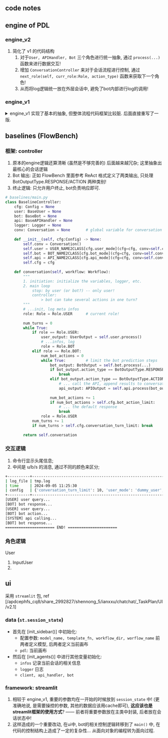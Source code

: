 ## code notes


## engine of PDL

### engine_v2

1. 简化了 v1 的代码结构
    1. 对于`User, APIHandler, Bot` 三个角色进行统一抽象, 通过 `process(...)` 函数来进行数据交互!
    2. 增加 `ConversationController` 来对于会话流程进行控制, 通过 `next_role(self, curr_role:Role, action_type)` 函数来获取下一个角色! 
    3. 从而将log逻辑统一放在外层会话中, 避免了bot内部进行log的调用! 


### engine_v1
<details>
<summary>engine_v1 实现了基本的抽象, 但整体流程代码框架比较脏. 后面直接重写了一版. </summary>

1. 从角色定义的角度, 定义了 `User, APIHandler, Bot` 三个角色, 分别以一定的数据需求来进行交互;
    1. 不同于 @ian 的面向过程的prompt处理 (见 ui 部分), 将整体控制逻辑整合在bot的处理流程中 —— 这样就需要将 logger, api_handler 放在bot类内部; 另外注意还有外部控制逻辑, 外部的conversation控制流程和bot内部的调用逻辑都需要进行log. 
2. 在数据层面, 定义 `Role, Message, Conversation`; 会话记录在交互过程中得以维护;
3. 具体来说, 
    1. APIHandler 根据需求实现了不同的版本; 
4. 关于日志系统, 简单将重要信息和LLM调用的详细信息分为两部分进行存储! 

```python
# see [engine_v1/datamodel]
class BaseUser:
    def generate(self, conversation:Conversation) -> Message:
        """ 根据当前的会话进度, 生成下一轮query """
class BaseAPIHandler:
    def process_query(self, conversation:Conversation, api_name: str, api_params: Dict) -> str:
        """ 给定上下文和当前的API请求, 返回API的响应 """
class BaseBot:
    api_handler: BaseAPIHandler = None      # 用于处理API请求
    def process(self, conversation:Conversation) -> str:
        """ 处理当前轮query """
```
</details>

## baselines (FlowBench)

### 框架: controller
1. 原本的engine逻辑还算清晰 (虽然是不够完善的) 后面越来越冗杂; 这里抽象出最核心的会话逻辑
2. Bot 输出: 正如 FlowBench 里面参考 ReAct 格式定义了两类输出, 只处理 BotOutputType.RESPONSE/ACTION 两种类别! 
3. 终止逻辑: 只允许用户终止, bot负责响应即可. 

```python
# baselines/main.py
class BaselineController:
    cfg: Config = None
    user: BaseUser = None
    bot: BaseBot = None
    api: BaseAPIHandler = None
    logger: Logger = None
    conv: Conversation = None       # global variable for conversation
    
    def __init__(self, cfg:Config) -> None:
        self.conv = Conversation()
        self.user = USER_NAME2CLASS[cfg.user_mode](cfg=cfg, conv=self.conv)
        self.bot = BOT_NAME2CLASS[cfg.bot_mode](cfg=cfg, conv=self.conv)
        self.api = API_NAME2CLASS[cfg.api_mode](cfg=cfg, conv=self.conv)
        self.cfg = cfg
    
    def conversation(self, workflow: Workflow):
        """ 
        1. initiation: initialize the variables, logger, etc.
        2. main loop
            stop: by user (or bot?) -- only user!
            controller: 
                > bot can take several actions in one turn? 
        """
        # ...init, log meta infos
        role: Role = Role.USER      # current role!
        
        num_turns = 0
        while True:
            if role == Role.USER:
                user_output: UserOutput = self.user.process()
                # ...infos, log
                role = Role.BOT
            elif role == Role.BOT:
                num_bot_actions = 0
                while True:         # limit the bot prediction steps
                    bot_output: BotOutput = self.bot.process(...)
                    if bot_output.action_type == BotOutputType.RESPONSE:
                        break
                    elif bot_output.action_type == BotOutputType.ACTION:
                        # ... call the API, append results to conversation
                        api_output: APIOutput = self.api.process(bot_output.action, bot_output.action_input)
                    
                    num_bot_actions += 1
                    if num_bot_actions > self.cfg.bot_action_limit: 
                        # ... the default response
                        break
                role = Role.USER
            num_turns += 1
            if num_turns > self.cfg.conversation_turn_limit: break
        
        return self.conversation
```

### 交互逻辑

1. 命令行显示头尾信息; 
2. 中间是 u/b/s 的消息, 通过不同的颜色来区分; 

```sh
+----------+-------------------------------------------------------------------------------------------------------------------------------------+
| log_file | tmp.log                                                                                                                             |
| time     | 2024-09-05 11:25:30                                                                                                                 |
| config   | {'conversation_turn_limit': 10, 'user_mode': 'dummy_user', 'bot_mode': 'dummy_bot', 'bot_action_limit': 5, 'api_mode': 'dummy_api'} |
+----------+-------------------------------------------------------------------------------------------------------------------------------------+
[USER] user query...
[BOT] bot response...
[USER] user query...
[BOT] bot action...
[SYSTEM] api calling...
[BOT] bot response...
====================== END! ======================
```

### 角色逻辑

User

1. InputUser
2. 



## ui
采用 `streamlit` 包, ref [/apdcephfs_cq8/share_2992827/shennong_5/ianxxu/chatchat/_TaskPlan/UI/v2.1]

### data (`st.session_state`)

- 首先在 [init_sidebar()] 中初始化:
    - 配置参数: `model_name, template_fn, workflow_dir, worflow_name` 前两者定义模型, 后两者定义当前画布
    - `pdl`: 当前画布
- 然后在 [init_agents()] 中进行其他变量初始化:
    - `infos` 记录当前会话的相关信息
    - `logger` 日志
    - `client, api_handler, bot` 

### framework: streamlit

1. 相较于 engine_v1, 重要的参数均在一开始的时候放到 `session_state` 中! (更准确地说, 是需要操控的参数, 其他的数据应该用cache即可), **这应该也是streamlit框架的使用方式**? —— 前者将重要参数放在主类中封装, 后者放在会话状态中! 
2. 这样造成的一个重要改动, 在ui中, bot的相关控制逻辑转移到了 `main()` 中, 在代码的控制结构上造成了一定的复杂性... 从面向对象的编程转为面向过程. 

